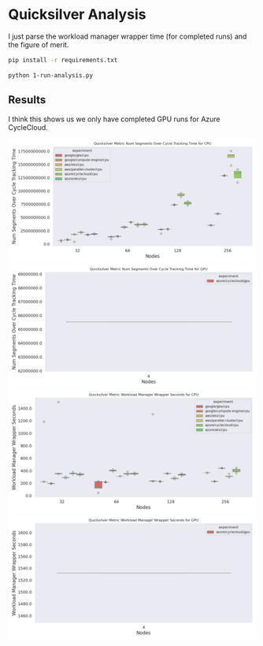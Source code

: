 # Quicksilver Analysis

I just parse the workload manager wrapper time (for completed runs) and the figure of merit.

```bash
pip install -r requirements.txt
```

```bash
python 1-run-analysis.py
```

## Results

I think this shows us we only have completed GPU runs for Azure CycleCloud.

![data/img/quicksilver-num_segments_over_cycle_tracking_time-cpu.png](data/img/quicksilver-num_segments_over_cycle_tracking_time-cpu.png)
![data/img/quicksilver-num_segments_over_cycle_tracking_time-gpu.png](data/img/quicksilver-num_segments_over_cycle_tracking_time-gpu.png)
![data/img/quicksilver-workload_manager_wrapper_seconds-cpu.png](data/img/quicksilver-workload_manager_wrapper_seconds-cpu.png)
![data/img/quicksilver-workload_manager_wrapper_seconds-gpu.png](data/img/quicksilver-workload_manager_wrapper_seconds-gpu.png)

